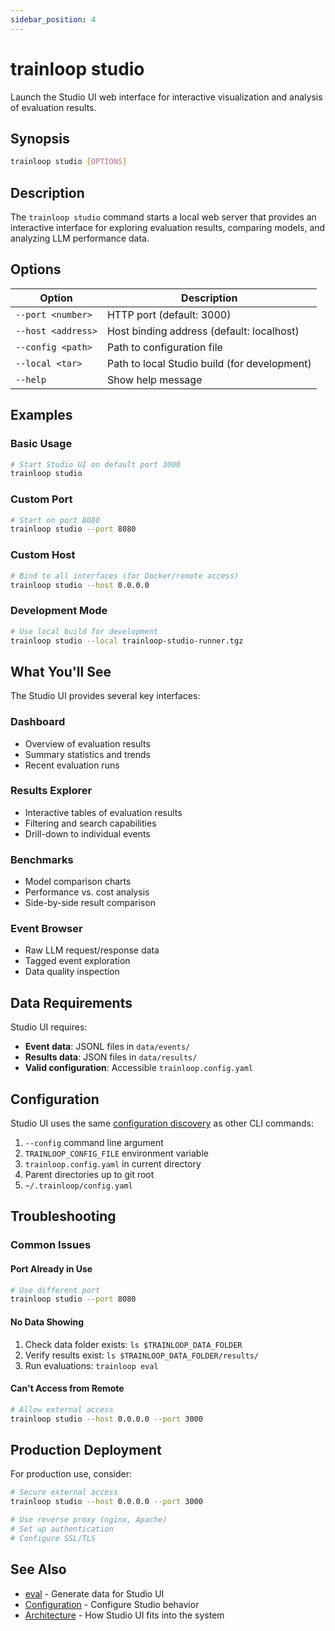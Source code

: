 ```yaml
---
sidebar_position: 4
---
```


# trainloop studio

Launch the Studio UI web interface for interactive visualization and analysis of evaluation results.

## Synopsis

```bash
trainloop studio [OPTIONS]
```

## Description

The `trainloop studio` command starts a local web server that provides an interactive interface for exploring evaluation results, comparing models, and analyzing LLM performance data.

## Options

| Option | Description |
|--------|-------------|
| `--port <number>` | HTTP port (default: 3000) |
| `--host <address>` | Host binding address (default: localhost) |
| `--config <path>` | Path to configuration file |
| `--local <tar>` | Path to local Studio build (for development) |
| `--help` | Show help message |

## Examples

### Basic Usage

```bash
# Start Studio UI on default port 3000
trainloop studio
```

### Custom Port

```bash
# Start on port 8080
trainloop studio --port 8080
```

### Custom Host

```bash
# Bind to all interfaces (for Docker/remote access)
trainloop studio --host 0.0.0.0
```

### Development Mode

```bash
# Use local build for development
trainloop studio --local trainloop-studio-runner.tgz
```

## What You'll See

The Studio UI provides several key interfaces:

### Dashboard
- Overview of evaluation results
- Summary statistics and trends
- Recent evaluation runs

### Results Explorer
- Interactive tables of evaluation results
- Filtering and search capabilities
- Drill-down to individual events

### Benchmarks
- Model comparison charts
- Performance vs. cost analysis
- Side-by-side result comparison

### Event Browser
- Raw LLM request/response data
- Tagged event exploration
- Data quality inspection

## Data Requirements

Studio UI requires:
- **Event data**: JSONL files in `data/events/`
- **Results data**: JSON files in `data/results/`
- **Valid configuration**: Accessible `trainloop.config.yaml`

## Configuration

Studio UI uses the same [configuration discovery](config.md) as other CLI commands:

1. `--config` command line argument
2. `TRAINLOOP_CONFIG_FILE` environment variable
3. `trainloop.config.yaml` in current directory
4. Parent directories up to git root
5. `~/.trainloop/config.yaml`

## Troubleshooting

### Common Issues

#### Port Already in Use
```bash
# Use different port
trainloop studio --port 8080
```

#### No Data Showing
1. Check data folder exists: `ls $TRAINLOOP_DATA_FOLDER`
2. Verify results exist: `ls $TRAINLOOP_DATA_FOLDER/results/`
3. Run evaluations: `trainloop eval`

#### Can't Access from Remote
```bash
# Allow external access
trainloop studio --host 0.0.0.0 --port 3000
```

## Production Deployment

For production use, consider:

```bash
# Secure external access
trainloop studio --host 0.0.0.0 --port 3000

# Use reverse proxy (nginx, Apache)
# Set up authentication
# Configure SSL/TLS
```

## See Also

- [eval](eval.md) - Generate data for Studio UI
- [Configuration](config.md) - Configure Studio behavior
- [Architecture](../../explanation/concepts/architecture.md) - How Studio UI fits into the system